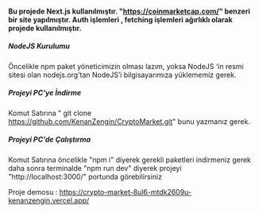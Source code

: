
#### Bu projede Next.js kullanılmıştır. "https://coinmarketcap.com/" benzeri bir site yapılmıştır. Auth işlemleri , fetching işlemleri ağırlıklı olarak projede kullanılmıştır.

##### NodeJS Kurulumu
Öncelikle npm paket yöneticimizin olması lazım, yoksa NodeJS ‘in resmi sitesi olan nodejs.org’tan NodeJS’i bilgisayarımıza yüklememiz gerek.

##### Projeyi PC'ye İndirme
Komut Satırına " git clone https://github.com/KenanZengin/CryptoMarket.git" bunu yazmanız gerek.

##### Projeyi PC'de Çalıştırma
Komut Satırına öncelikle "npm i" diyerek gerekli paketleri indirmeniz gerek daha sonra terminalde "npm run dev" diyerek projeyi "http://localhost:3000/" portunda görebilirsiniz

Proje demosu : https://crypto-market-8ul6-mtdk2609u-kenanzengin.vercel.app/
